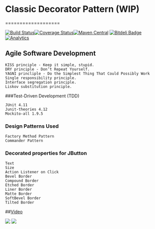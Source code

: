 # Classic Decorator Pattern  (WIP)
===================

[![Build Status](https://travis-ci.org/vicboma1/ClassicDecoratorPattern.svg)](https://travis-ci.org/vicboma1/ClassicDecoratorPattern)[![Coverage Status](https://coveralls.io/repos/vicboma1/ClassicDecoratorPattern/badge.svg?branch=master&service=github)](https://coveralls.io/github/vicboma1/ClassicDecoratorPattern?branch=master)[![Maven Central](https://maven-badges.herokuapp.com/maven-central/org.eluder.coveralls/coveralls-maven-plugin/badge.svg)](https://maven-badges.herokuapp.com/maven-central/org.eluder.coveralls/coveralls-maven-plugin/) [![Bitdeli Badge](https://d2weczhvl823v0.cloudfront.net/vicboma1/classicdecoratorpattern/trend.png)](https://bitdeli.com/free "Bitdeli Badge")[![Analytics](https://ga-beacon.appspot.com/UA-68658653-1/classicdecoratorpattern/readme)](https://github.com/igrigorik/ga-beacon)

## Agile Software Development

```
KISS principle - Keep it simple, stupid.
DRY principle - Don’t Repeat Yourself.
YAGNI princliple - Do the Simplest Thing That Could Possibly Work
Single responsibility principle.
Interface segregation principle.
Liskov substitution principle.
```

###Test-Driven Development (TDD)
```
JUnit 4.11
Junit-theories 4.12
Mockito-all 1.9.5
```

### Design Patterns Used
```
Factory Method Pattern
Commander Pattern
```

### Decorated properties for JButton
```
Text
Size
Action Listener on Click
Bevel Border
Compound Border
Etched Border
Liner Border
Matte Border
SoftBevel Border
Tilted Border
```

##[Video](https://youtu.be/n_T8R7E8sp8)

[![](http://i.imgur.com/ryCcj8y.png)](https://youtu.be/n_T8R7E8sp8)
[![](http://i.imgur.com/b5THlNq.png)](https://youtu.be/n_T8R7E8sp8)
